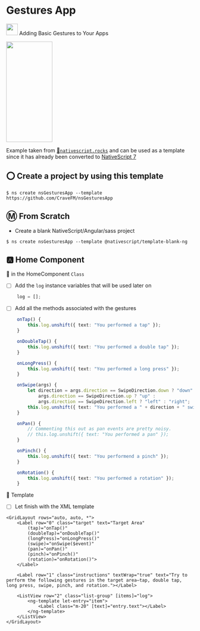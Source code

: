 # Gestures App

[<img src="https://github.com/angular/angular/blob/master/aio/src/assets/images/logos/angular/angular.png" width="31" height="31"></img>](https://play.nativescript.org/?template=play-ng&id=Wh9rvG&v=49) Adding Basic Gestures to Your Apps

[<img src="https://raw.githubusercontent.com/NativeScript/code-samples/master/screens/basic-gestures.png" width="124" height="270"></img>](https://play.nativescript.org/?template=play-ng&id=Wh9rvG&v=49)

Example taken from [:bookmark:`nativescript.rocks`](https://plugins.nativescript.rocks/samples) and can be used as a template since it has already been converted to [NativeScript 7](https://nativescript.org/blog/nativescript-7-announcement)

## :o: Create a project by using this template

```
$ ns create nsGesturesApp --template https://github.com/CraveFM/nsGesturesApp
```


## :m: From Scratch

* Create a blank NativeScript/Angular/sass project

```
$ ns create nsGesturesApp --template @nativescript/template-blank-ng
```

## :a: Home Component

:round_pushpin: in the HomeComponent `Class`

- [ ] Add the `log` instance variables that will be used later on

```typescript
    log = [];
```

- [ ] Add all the methods associated with the gestures

```typescript
    onTap() {
        this.log.unshift({ text: "You performed a tap" });
    }

    onDoubleTap() {
        this.log.unshift({ text: "You performed a double tap" });
    }

    onLongPress() {
        this.log.unshift({ text: "You performed a long press" });
    }

    onSwipe(args) {
        let direction = args.direction == SwipeDirection.down ? "down" :
            args.direction == SwipeDirection.up ? "up" :
            args.direction == SwipeDirection.left ? "left" : "right";
        this.log.unshift({ text: "You performed a " + direction + " swipe" });
    }

    onPan() {
        // Commenting this out as pan events are pretty noisy.
        // this.log.unshift({ text: "You performed a pan" });
    }

    onPinch() {
        this.log.unshift({ text: "You performend a pinch" });
    }

    onRotation() {
        this.log.unshift({ text: "You performed a rotation" });
    }
```


:round_pushpin: Template

- [ ] Let finish with the XML template

```
<GridLayout rows="auto, auto, *">
	<Label row="0" class="target" text="Target Area"
		(tap)="onTap()"
		(doubleTap)="onDoubleTap()"
		(longPress)="onLongPress()"
		(swipe)="onSwipe($event)"
		(pan)="onPan()"
		(pinch)="onPinch()"
		(rotation)="onRotation()">
	</Label>

	<Label row="1" class="instructions" textWrap="true" text="Try to perform the following gestures in the target area—tap, double tap, long press, swipe, pinch, and rotation."></Label>

	<ListView row="2" class="list-group" [items]="log">
		<ng-template let-entry="item">
			<Label class="m-20" [text]="entry.text"></Label>
		</ng-template>
	</ListView>
</GridLayout>
```

